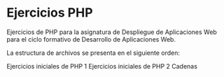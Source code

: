 # Ejercicios PHP

Ejercicios de PHP para la asignatura de Despliegue de Aplicaciones Web para el ciclo formativo de Desarrollo de Aplicaciones Web.

La estructura de archivos se presenta en el siguiente orden:

Ejercicios iniciales de PHP 1
Ejercicios iniciales de PHP 2
Cadenas



